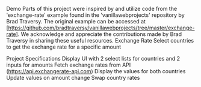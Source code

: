 Demo
Parts of this project were inspired by and utilize code from the 'exchange-rate' example found in the 'vanillawebprojects' repository by Brad Traversy. The original example can be accessed at [https://github.com/bradtraversy/vanillawebprojects/tree/master/exchange-rate]. We acknowledge and appreciate the contributions made by Brad Traversy in sharing these useful resources.
Exchange Rate
Select countries to get the exchange rate for a specific amount

Project Specifications
Display UI with 2 select lists for countries and 2 inputs for amounts
Fetch exchange rates from API (https://api.exchangerate-api.com)
Display the values for both countries
Update values on amount change
Swap country rates
